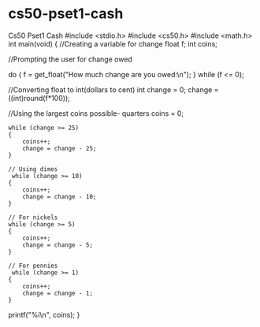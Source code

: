 # cs50-pset1-cash
Cs50 Pset1 Cash
#include <stdio.h>
#include <cs50.h>
#include <math.h> 
int main(void)
 {
  //Creating a variable for change
  float f;
  int coins;
      
  //Prompting the user for change owed
  
   do
   {
       f = get_float("How much change are you owed:\n");
   }
    while (f <= 0);
 
//Converting float to int(dollars to cent)
   int change = 0;
       change = ((int)round(f*100));
    
   //Using the largest coins possible- quarters
    coins = 0; 
    
    while (change >= 25)
    {
        coins++;
        change = change - 25;
    }
   
    // Using dimes
     while (change >= 10)
    {
        coins++;
        change = change - 10;
    }
   
    // For nickels
    while (change >= 5)
    {
        coins++;
        change = change - 5;
    }
   
    // For pennies
     while (change >= 1)
    {
        coins++;
        change = change - 1;
    }
   printf("%i\n", coins);
}
